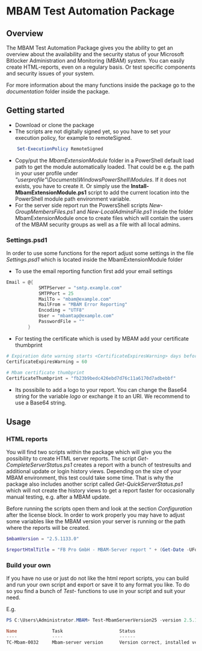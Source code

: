 # MBAM Test Automation Package #

## Overview ##
The MBAM Test Automation Package gives you the ability to get an overview about the availability and the security status of your Microsoft Bitlocker Administration and Monitoring (MBAM) system.
You can easily create HTML-reports, even on a regulary basis. Or test specific components and security issues of your system.

For more information about the many functions inside the package go to the *documentation* folder inside the package.


## Getting started ##

* Download or clone the package
* The scripts are not digitally signed yet, so you have to set your execution policy, for example to remoteSigned. 

```powershell
	Set-ExecutionPolicy RemoteSigned
```

* Copy/put the *MbamExtensionModule* folder in a PowerShell default load path to get the module automatically loaded. That could be e.g. the path in your user profile under *"userprofile"\Documents\WindowsPowerShell\Modules*. If it does not exists, you have to create it.
Or simply use the **Install-MbamExtensionModule.ps1** script to add the current location into the PowerShell module path environment variable.
* For the server side report run the PowersShell scripts *New-GroupMembersFiles.ps1* and *New-LocalAdminsFile.ps1* inside the folder MbamExtensionModule once to create  files which will contain the users of the MBAM security groups as well as a file with all local admins. 

### Settings.psd1 ###
In order to use some functions for the  report adjust some settings in the file *Settings.psd1* which is located inside the MbamExtensionModule folder

* To use the email reporting function first add your email settings

```powershell
Email = @{
            SMTPServer = "smtp.example.com"
            SMTPPort = 25
            MailTo = "mbam@example.com"
            MailFrom = "MBAM Error Reporting"
            Encoding = "UTF8"
            User = "mbamtap@example.com"
            PasswordFile = ""
        }
```

* For testing the certificate which is used by MBAM add your certificate thumbprint 

```powershell
# Expiration date warning starts <CertificateExpiresWarning> days before expiration
CertificateExpiresWarning = 60
        
# Mbam certificate thumbprint   
CertificateThumbprint = "‎fb23b9bedc426ebd7d76c11a6170d7adbebbf"
```
* Its possibile to add a logo to your report. You can change the Base64 string for the variable *logo* or exchange it to an URI. We recommend to use a Base64 string.




## Usage ##

### HTML reports ###
You will find two scripts within the package which will give you the possibility to create HTML server reports.
The script *Get-CompleteServerStatus.ps1* creates a report with a bunch of testresults and additional update or login history views. Depending on the size of your MBAM environment, this test could take some time.
That is why the package also includes another script called *Get-QuickServerStatus.ps1* which will not create the history views to get a report faster for occasionally manual testing, e.g. after a MBAM update.

Before running the scripts open them and look at the section *Configuration* after the license block. In order to work properly you may have to adjust some variables like the MBAM version your server is running or the path where the reports will be created.

```powershell
$mbamVersion = "2.5.1133.0"
```

```powershell
$reportHtmlTitle = "FB Pro GmbH - MBAM-Server report " + (Get-Date -UFormat "%Y%m%d_%H%M") 
```

### Build your own ###

If you have no use or just do not like the html report scripts, you can build and run your own script and export or save it to any format you like. To do so you find a bunch of *Test-* functions to use in your script and suit your need.

E.g.

```powershell
PS C:\Users\Administrator.MBAM> Test-MbamServerVersion25 -version 2.5.1133.0

Name             Task                     Status                                           Passed
----             ----                     ------                                           ------
TC-Mbam-0032     Mbam-server version      Version correct, installed version is 2.5.1...   true  
```
